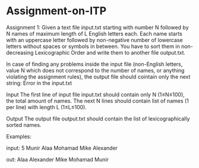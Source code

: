 # Assignment-on-ITP
Assignment 1:
Given a text file input.txt starting with number N followed by N names of maximum length of L English letters each. Each name starts with an uppercase letter followed by non-negative number of lowercase letters without spaces or symbols in between. You have to sort them in non-decreasing Lexicographic Order and write them to another file output.txt.

In case of finding any problems inside the input file (non-English letters, value N which does not correspond to the number of names, or anything violating the assignment rules), the output file should cointain only the next string: Error in the input.txt

Input
The first line of input file input.txt should contain only N (1≤N≤100), the total amount of names. The next N lines should contain list of names (1 per line) with length L (1≤L≤100).

Output
The output file output.txt should contain the list of lexicographically sorted names.

Examples:

input:
5
Munir
Alaa
Mohamad
Mike
Alexander

out:
Alaa
Alexander
Mike
Mohamad
Munir

